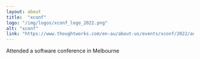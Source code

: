 ```yaml
---
layout: about
title:  "xconf"
logo: "/img/logos/xconf_logo_2022.png"
alt: "xconf"
link: "https://www.thoughtworks.com/en-au/about-us/events/xconf/2022/australia"
---
```


Attended a software conference in Melbourne
